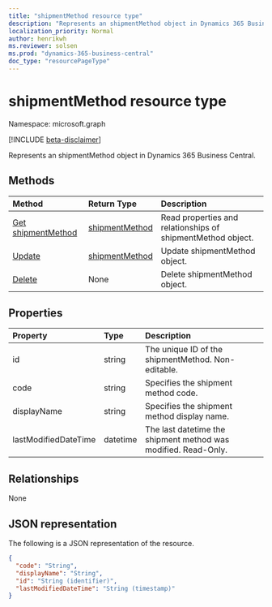 ```yaml
---
title: "shipmentMethod resource type"
description: "Represents an shipmentMethod object in Dynamics 365 Business Central."
localization_priority: Normal
author: henrikwh
ms.reviewer: solsen
ms.prod: "dynamics-365-business-central"
doc_type: "resourcePageType"
---
```


# shipmentMethod resource type

Namespace: microsoft.graph

[!INCLUDE [beta-disclaimer](../../includes/beta-disclaimer.md)]

Represents an shipmentMethod object in Dynamics 365 Business Central.

## Methods

| Method       | Return Type | Description |
|:-------------|:------------|:------------|
| [Get shipmentMethod](../api/dynamics-shipmentmethod-get.md) | [shipmentMethod](dynamics-shipmentmethod.md) | Read properties and relationships of shipmentMethod object. |
| [Update](../api/dynamics-shipmentmethod-update.md) | [shipmentMethod](dynamics-shipmentmethod.md) | Update shipmentMethod object. |
| [Delete](../api/dynamics-shipmentmethod-delete.md) | None | Delete shipmentMethod object. |

## Properties

| Property     | Type        | Description |
|:-------------|:------------|:------------|
|id|string|The unique ID of the shipmentMethod. Non-editable.|
|code|string|Specifies the shipment method code.|
|displayName|string|Specifies the shipment method display name.|
|lastModifiedDateTime|datetime|The last datetime the shipment method was modified. Read-Only.|  

## Relationships

None

## JSON representation

The following is a JSON representation of the resource.

<!-- {
  "blockType": "resource",
  "optionalProperties": [

  ],
  "@odata.type": "microsoft.graph.shipmentMethod",
  "baseType": "",
  "keyProperty": "id"
}-->

```json
{
  "code": "String",
  "displayName": "String",
  "id": "String (identifier)",
  "lastModifiedDateTime": "String (timestamp)"
}
```

<!-- uuid: 16cd6b66-4b1a-43a1-adaf-3a886856ed98
2019-02-04 14:57:30 UTC -->
<!-- {
  "type": "#page.annotation",
  "description": "shipmentMethod resource",
  "keywords": "",
  "section": "documentation",
  "tocPath": ""
}-->